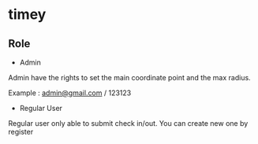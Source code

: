 # timey

## Role

- Admin

Admin have the rights to set the main coordinate point and the max radius.

Example : admin@gmail.com / 123123

- Regular User

Regular user only able to submit check in/out.
You can create new one by register


